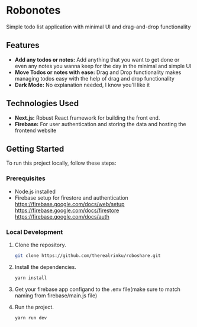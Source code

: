 # Robonotes

Simple todo list application with minimal UI and drag-and-drop functionality

## Features

- **Add any todos or notes:** Add anything that you want to get done or even any notes you wanna keep for the day in the minimal and simple UI
- **Move Todos or notes with ease:** Drag and Drop functionality makes managing todos easy with the help of drag and drop functionality
- **Dark Mode:** No explanation needed, I know you'll like it

## Technologies Used

- **Next.js:** Robust React framework for building the front end.
- **Firebase:** For user authentication and storing the data and hosting the frontend website

## Getting Started

To run this project locally, follow these steps:

### Prerequisites

- Node.js installed
- Firebase setup for firestore and authentication
https://firebase.google.com/docs/web/setup
https://firebase.google.com/docs/firestore
https://firebase.google.com/docs/auth

### Local Development

1. Clone the repository.
   ```bash
   git clone https://github.com/therealrinku/roboshare.git

2. Install the dependencies.
   ```bash
   yarn install
   
3. Get your firebase app configand to the .env file(make sure to match naming from firebase/main.js file)

5. Run the project.
   ```bash
   yarn run dev
